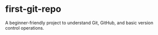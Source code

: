 # first-git-repo
A beginner-friendly project to understand Git, GitHub, and basic version control operations.
